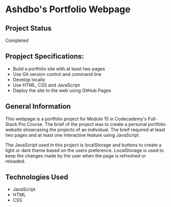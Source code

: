 # Ashdbo's Portfolio Webpage

## Project Status
Completed

## Propject Specifications: 
* Build a portfolio site with at least two pages
* Use Git version control and command line
* Develop locally
* Use HTML, CSS and JavaScript
* Deploy the site to the web using GitHub Pages

## General Information
This webpage is a portfolio project for Module 15 in Codecademy's Full-Stack Pro Course. The brief of the project was to create a personal portfolio website
showcasing the projects of an individual. The breif required at least two pages and at least one interactive feature using JavaScript.

The JavaScript used in this project is localStorage and buttons to create a light or dark theme based on the users preference. LocalStorage is used to keep the changes made by 
the user when the page is refreshed or reloaded.

## Technologies Used
* JavaScript
* HTML
* CSS


